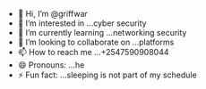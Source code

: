 - 👋 Hi, I’m @griffwar
- 👀 I’m interested in ...cyber security
- 🌱 I’m currently learning ...networking security
- 💞️ I’m looking to collaborate on ...platforms
- 📫 How to reach me ...+2547590908044
- 😄 Pronouns: ...he
- ⚡ Fun fact: ...sleeping is not part of my schedule

<!---
griffwar/griffwar is a ✨ special ✨ repository because its `README.md` (this file) appears on your GitHub profile.
You can click the Preview link to take a look at your changes.
--->
